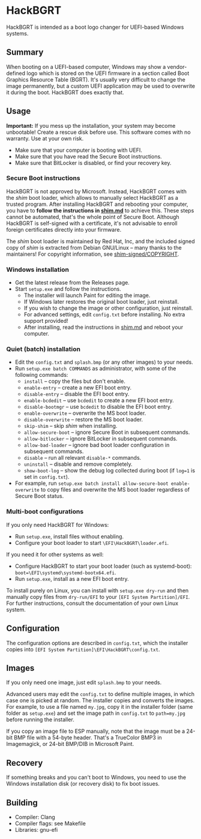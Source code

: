 # HackBGRT

HackBGRT is intended as a boot logo changer for UEFI-based Windows systems.

## Summary

When booting on a UEFI-based computer, Windows may show a vendor-defined logo which is stored on the UEFI firmware in a section called Boot Graphics Resource Table (BGRT). It's usually very difficult to change the image permanently, but a custom UEFI application may be used to overwrite it during the boot. HackBGRT does exactly that.

## Usage

**Important:** If you mess up the installation, your system may become unbootable! Create a rescue disk before use. This software comes with no warranty. Use at your own risk.

* Make sure that your computer is booting with UEFI.
* Make sure that you have read the Secure Boot instructions.
* Make sure that BitLocker is disabled, or find your recovery key.

### Secure Boot instructions

HackBGRT is not approved by Microsoft. Instead, HackBGRT comes with the *shim* boot loader, which allows to manually select HackBGRT as a trusted program. After installing HackBGRT and rebooting your computer, you have to **follow the instructions in [shim.md](shim.md)** to achieve this. These steps cannot be automated, that's the whole point of Secure Boot. Although HackBGRT is self-signed with a certificate, it's not advisable to enroll foreign certificates directly into your firmware.

The *shim* boot loader is maintained by Red Hat, Inc, and the included signed copy of *shim* is extracted from Debian GNU/Linux – many thanks to the maintainers! For copyright information, see [shim-signed/COPYRIGHT](shim-signed/COPYRIGHT).

### Windows installation

* Get the latest release from the Releases page.
* Start `setup.exe` and follow the instructions.
	* The installer will launch Paint for editing the image.
	* If Windows later restores the original boot loader, just reinstall.
	* If you wish to change the image or other configuration, just reinstall.
	* For advanced settings, edit `config.txt` before installing. No extra support provided!
	* After installing, read the instructions in [shim.md](shim.md) and reboot your computer.

### Quiet (batch) installation

* Edit the `config.txt` and `splash.bmp` (or any other images) to your needs.
* Run `setup.exe batch COMMANDS` as administrator, with some of the following commands:
	* `install` – copy the files but don't enable.
	* `enable-entry` – create a new EFI boot entry.
	* `disable-entry` – disable the EFI boot entry.
	* `enable-bcdedit` – use `bcdedit` to create a new EFI boot entry.
	* `disable-bootmgr` – use `bcdedit` to disable the EFI boot entry.
	* `enable-overwrite` – overwrite the MS boot loader.
	* `disable-overwrite` – restore the MS boot loader.
	* `skip-shim` – skip *shim* when installing.
	* `allow-secure-boot` – ignore Secure Boot in subsequent commands.
	* `allow-bitlocker` – ignore BitLocker in subsequent commands.
	* `allow-bad-loader` – ignore bad boot loader configuration in subsequent commands.
	* `disable` – run all relevant `disable-*` commands.
	* `uninstall` – disable and remove completely.
	* `show-boot-log` – show the debug log collected during boot (if `log=1` is set in `config.txt`).
* For example, run `setup.exe batch install allow-secure-boot enable-overwrite` to copy files and overwrite the MS boot loader regardless of Secure Boot status.

### Multi-boot configurations

If you only need HackBGRT for Windows:

* Run `setup.exe`, install files without enabling.
* Configure your boot loader to start `\EFI\HackBGRT\loader.efi`.

If you need it for other systems as well:

* Configure HackBGRT to start your boot loader (such as systemd-boot): `boot=\EFI\systemd\systemd-bootx64.efi`.
* Run `setup.exe`, install as a new EFI boot entry.

To install purely on Linux, you can install with `setup.exe dry-run` and then manually copy files from `dry-run/EFI` to your `[EFI System Partition]/EFI`. For further instructions, consult the documentation of your own Linux system.

## Configuration

The configuration options are described in `config.txt`, which the installer copies into `[EFI System Partition]\EFI\HackBGRT\config.txt`.

## Images

If you only need one image, just edit `splash.bmp` to your needs.

Advanced users may edit the `config.txt` to define multiple images, in which case one is picked at random. The installer copies and converts the images. For example, to use a file named `my.jpg`, copy it in the installer folder (same folder as `setup.exe`) and set the image path in `config.txt` to `path=my.jpg` before running the installer.

If you copy an image file to ESP manually, note that the image must be a 24-bit BMP file with a 54-byte header. That's a TrueColor BMP3 in Imagemagick, or 24-bit BMP/DIB in Microsoft Paint.

## Recovery

If something breaks and you can't boot to Windows, you need to use the Windows installation disk (or recovery disk) to fix boot issues.

## Building

* Compiler: Clang
* Compiler flags: see Makefile
* Libraries: gnu-efi
